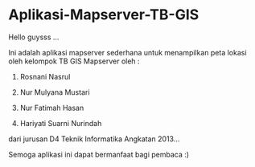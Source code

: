 # Aplikasi-Mapserver-TB-GIS

Hello guysss ...

Ini adalah aplikasi mapserver sederhana untuk menampilkan peta lokasi oleh kelompok TB GIS Mapserver oleh :

1. Rosnani Nasrul

2. Nur Mulyana Mustari

3. Nur Fatimah Hasan

4. Hariyati Suarni Nurindah

dari jurusan D4 Teknik Informatika Angkatan 2013...

Semoga aplikasi ini dapat bermanfaat bagi pembaca :)
